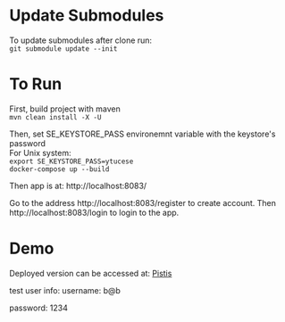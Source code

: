 # Update Submodules
To update submodules after clone run:  
`git submodule update --init`

# To Run
First, build project with maven  
`mvn clean install -X -U`  

Then, set SE_KEYSTORE_PASS environemnt variable with the keystore's password  
For Unix system:  
`export SE_KEYSTORE_PASS=ytucese`  
`docker-compose up --build`  
  
Then app is at: http://localhost:8083/

Go to the address http://localhost:8083/register to create account.
Then http://localhost:8083/login to login to the app.

# Demo
Deployed version can be accessed at: [Pistis](https://130.61.49.38:8083/)

test user info:
username: b@b

password: 1234
